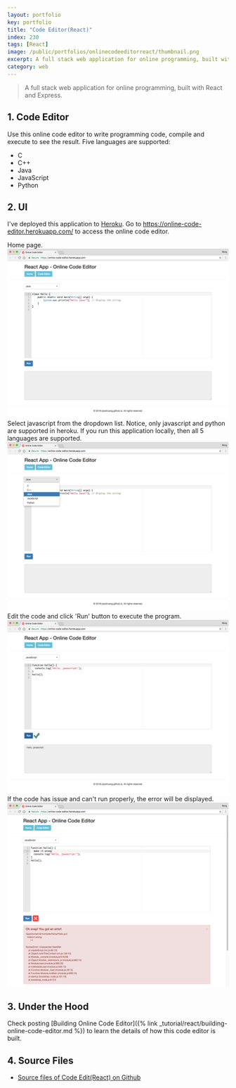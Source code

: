 ```yaml
---
layout: portfolio
key: portfolio
title: "Code Editor(React)"
index: 230
tags: [React]
image: /public/portfolios/onlinecodeeditorreact/thumbnail.png
excerpt: A full stack web application for online programming, built with React and Express.
category: web
---
```


> A full stack web application for online programming, built with React and Express.

## 1. Code Editor
Use this online code editor to write programming code, compile and execute to see the result. Five languages are supported:
* C
* C++
* Java
* JavaScript
* Python

## 2. UI
I've deployed this application to [Heroku](https://www.heroku.com/). Go to https://online-code-editor.herokuapp.com/ to access the online code editor.

Home page.
![image](/public/portfolios/onlinecodeeditorreact/homepage.png)
Select javascript from the dropdown list. Notice, only javascript and python are supported in heroku. If you run this application locally, then all 5 languages are supported.
![image](/public/portfolios/onlinecodeeditorreact/selectlanguage.png)
Edit the code and click 'Run' button to execute the program.
![image](/public/portfolios/onlinecodeeditorreact/execute.png)
If the code has issue and can't run properly, the error will be displayed.
![image](/public/portfolios/onlinecodeeditorreact/error.png)

## 3. Under the Hood
Check posting [Building Online Code Editor]({% link _tutorial/react/building-online-code-editor.md %}) to learn the details of how this code editor is built.

## 4. Source Files
* [Source files of Code Edit(React) on Github](https://github.com/jojozhuang/code-editor-react)
